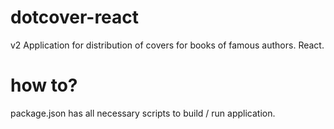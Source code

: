 # dotcover-react
v2 Application for distribution of covers for books of famous authors. React. 

# how to?
package.json has all necessary scripts to build / run application.
